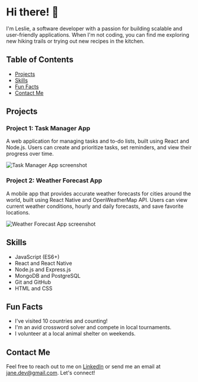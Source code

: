 <!--
**Leeoasis/Leeoasis** is a ✨ _special_ ✨ repository because its `README.md` (this file) appears on your GitHub profile.

Here are some ideas to get you started:

- 🔭 I’m currently working on ...
- 🌱 I’m currently learning ...
- 👯 I’m looking to collaborate on ...
- 🤔 I’m looking for help with ...
- 💬 Ask me about ...
- 📫 How to reach me: ...
- 😄 Pronouns: ...
- ⚡ Fun fact: ...
-->
# Hi there! 👋

I'm Leslie, a software developer with a passion for building scalable and user-friendly applications. When I'm not coding, you can find me exploring new hiking trails or trying out new recipes in the kitchen.

## Table of Contents

- [Projects](#projects)
- [Skills](#skills)
- [Fun Facts](#fun-facts)
- [Contact Me](#contact-me)

## Projects

### Project 1: Task Manager App

A web application for managing tasks and to-do lists, built using React and Node.js. Users can create and prioritize tasks, set reminders, and view their progress over time.

![Task Manager App screenshot](./images/task-manager.png)

### Project 2: Weather Forecast App

A mobile app that provides accurate weather forecasts for cities around the world, built using React Native and OpenWeatherMap API. Users can view current weather conditions, hourly and daily forecasts, and save favorite locations.

![Weather Forecast App screenshot](./images/weather-app.png)

## Skills

- JavaScript (ES6+)
- React and React Native
- Node.js and Express.js
- MongoDB and PostgreSQL
- Git and GitHub
- HTML and CSS

## Fun Facts

- I've visited 10 countries and counting!
- I'm an avid crossword solver and compete in local tournaments.
- I volunteer at a local animal shelter on weekends.

## Contact Me

Feel free to reach out to me on [LinkedIn](https://www.linkedin.com/in/leslie-gudo/) or send me an email at jane.dev@gmail.com. Let's connect!




